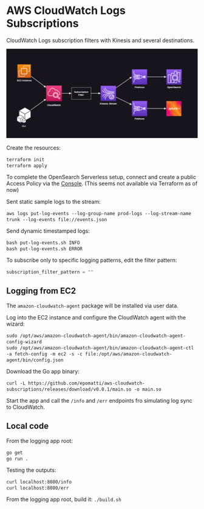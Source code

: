 # AWS CloudWatch Logs Subscriptions

CloudWatch Logs subscription filters with Kinesis and several destinations.

<img src=".assets/aws.png" width=800 />

Create the resources:

```
terraform init
terraform apply
```

To complete the OpenSearch Serverless setup, connect and create a public Access Policy via the [Console](https://us-east-2.console.aws.amazon.com/aos/home?region=us-east-2#opensearch/collections/prod-logs). (This seems not available via Terraform as of now)

Sent static sample logs to the stream:

```
aws logs put-log-events --log-group-name prod-logs --log-stream-name trunk --log-events file://events.json
```

Send dynamic timestamped logs:

```
bash put-log-events.sh INFO
bash put-log-events.sh ERROR
```

To subscribe only to specific logging patterns, edit the filter pattern:

```terraform
subscription_filter_pattern = ""
```

## Logging from EC2

The `amazon-cloudwatch-agent` package will be installed via user data.

Log into the EC2 instance and configure the CloudWatch agent with the wizard:

```
sudo /opt/aws/amazon-cloudwatch-agent/bin/amazon-cloudwatch-agent-config-wizard
sudo /opt/aws/amazon-cloudwatch-agent/bin/amazon-cloudwatch-agent-ctl -a fetch-config -m ec2 -s -c file:/opt/aws/amazon-cloudwatch-agent/bin/config.json
```

Download the Go app binary:

```
curl -L https://github.com/epomatti/aws-cloudwatch-subscriptions/releases/download/v0.0.1/main.so -o main.so
```

Start the app and call the `/info` and `/err` endpoints fro simulating log sync to CloudWatch.

## Local code

From the logging app root:

```
go get
go run .
```

Testing the outputs:

```
curl localhost:8080/info
curl localhost:8080/err
```

From the logging app root, build it: `./build.sh`
